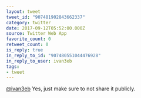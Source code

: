 ```yaml
---
layout: tweet
tweet_id: "907481902843662337"
category: twitter
date: 2017-09-12T05:52:00.000Z
source: Twitter Web App
favorite_count: 0
retweet_count: 0
is_reply: true
in_reply_to_id: "907480551044476928"
in_reply_to_user: ivan3eb
tags:
- tweet
---
```


[@ivan3eb](https://twitter.com/@ivan3eb) Yes, just make sure to not share it publicly.
